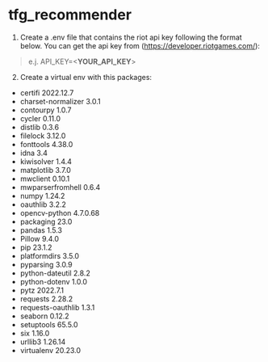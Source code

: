 
# tfg_recommender

1. Create a .env file that contains the riot api key following the format below. You can get the api key from (https://developer.riotgames.com/):

>e.j.
API_KEY=<**YOUR_API_KEY**>

2. Create a virtual env with this packages:

- certifi 2022.12.7
- charset-normalizer 3.0.1
- contourpy 1.0.7
- cycler 0.11.0
- distlib 0.3.6
- filelock 3.12.0
- fonttools 4.38.0
- idna 3.4
- kiwisolver 1.4.4
- matplotlib 3.7.0
- mwclient 0.10.1
- mwparserfromhell 0.6.4
- numpy 1.24.2
- oauthlib 3.2.2
- opencv-python 4.7.0.68
- packaging 23.0
- pandas 1.5.3
- Pillow 9.4.0
- pip 23.1.2
- platformdirs 3.5.0
- pyparsing 3.0.9
- python-dateutil 2.8.2
- python-dotenv 1.0.0
- pytz 2022.7.1
- requests 2.28.2
- requests-oauthlib 1.3.1
- seaborn 0.12.2
- setuptools 65.5.0
- six 1.16.0
- urllib3 1.26.14
- virtualenv 20.23.0
